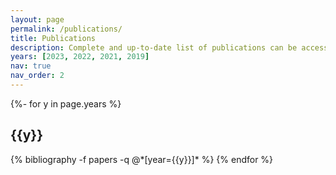 ```yaml
---
layout: page
permalink: /publications/
title: Publications
description: Complete and up-to-date list of publications can be accessed via <a href="https://scholar.google.com/citations?user=bugb-lAAAAAJ" target="_blank">Google Scholar</a>.
years: [2023, 2022, 2021, 2019]
nav: true
nav_order: 2
---
```

<!-- _pages/publications.md -->
<div class="publications">

{%- for y in page.years %}
  <h2 class="year">{{y}}</h2>
  {% bibliography -f papers -q @*[year={{y}}]* %}
{% endfor %}

</div>
